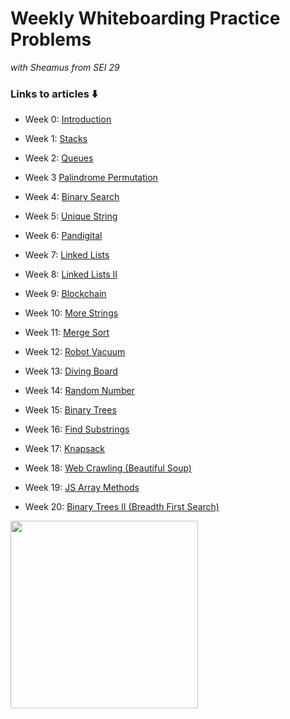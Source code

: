 # Weekly Whiteboarding Practice Problems

*with Sheamus from SEI 29*

### Links to articles ⬇️


- Week 0: [Introduction](https://dev.to/pythonwb/how-to-learn-data-structures-and-algorithms-when-you-re-fresh-out-of-your-bootcamp-2bob)

- Week 1: [Stacks](https://dev.to/pythonwb/how-to-implement-stacks-and-queues-in-python-part-one-stacks-32f8)
- Week 2: [Queues](https://dev.to/pythonwb/how-to-implement-stacks-and-queues-in-python-part-two-queues-4kme)
- Week 3 [Palindrome Permutation](https://dev.to/pythonwb/whiteboarding-in-python-check-if-a-string-is-a-permutation-of-a-palindrome-2a5g)
- Week 4: [Binary Search](https://dev.to/pythonwb/algorithms-in-python-how-to-implement-binary-search-10d4)
- Week 5: [Unique String](https://dev.to/pythonwb/whiteboarding-in-python-can-you-solve-this-simple-string-problem-514o)
- Week 6: [Pandigital](https://dev.to/pythonwb/that-really-tricky-ispandigital-problem-but-in-python-59i)
- Week 7: [Linked Lists](https://dev.to/pythonwb/what-are-linked-lists-and-how-do-i-make-one-in-python-8ea)
- Week 8: [Linked Lists II](https://dev.to/pythonwb/modify-linked-lists-like-a-boss-in-python-565j)
- Week 9: [Blockchain](https://dev.to/pythonwb/diy-cryptocurrency-implement-a-blockchain-in-python-4a9m)
- Week 10: [More Strings](https://dev.to/pythonwb/back-to-basics-more-strings-in-python-3cn1)
- Week 11: [Merge Sort](https://dev.to/pythonwb/merge-sort-when-you-re-too-much-of-a-nerd-to-use-sort-34ki)
- Week 12: [Robot Vacuum](https://dev.to/pythonwb/robot-vacuum-in-python-bring-him-home-2gig)
- Week 13: [Diving Board](https://dev.to/pythonwb/dive-into-python-with-this-diving-board-problem-ft-recursion-453p)
- Week 14: [Random Number](https://dev.to/pythonwb/more-python-practice-find-the-random-number-ft-sets-50lf)
- Week 15: [Binary Trees](https://dev.to/pythonwb/binary-christmas-trees-learn-the-three-simplest-tree-traversals-in-python-41ch)
- Week 16: [Find Substrings](https://dev.to/pythonwb/more-python-strings-can-you-solve-this-more-difficult-string-problem-2lfj)
- Week 17: [Knapsack](https://dev.to/pythonwb/help-pierre-the-py-pirate-solve-this-knapsack-problem-7jo)
- Week 18: [Web Crawling (Beautiful Soup)](https://dev.to/pythonwb/web-crawling-in-python-dive-into-beautiful-soup-4bdd)
- Week 19: [JS Array Methods](https://dev.to/pythonwb/javascript-fun-ctions-explore-the-3-hottest-array-methods-map-filter-and-reduce-208)
- Week 20: [Binary Trees II (Breadth First Search)](https://dev.to/pythonwb/more-python-binary-trees-what-is-breadth-vs-depth-first-search-25la)


<image src="https://i.redd.it/koc1i9gls7431.png" height=300>
